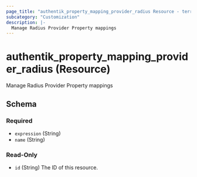 ```yaml
---
page_title: "authentik_property_mapping_provider_radius Resource - terraform-provider-authentik"
subcategory: "Customization"
description: |-
  Manage Radius Provider Property mappings
---
```


# authentik_property_mapping_provider_radius (Resource)

Manage Radius Provider Property mappings



<!-- schema generated by tfplugindocs -->
## Schema

### Required

- `expression` (String)
- `name` (String)

### Read-Only

- `id` (String) The ID of this resource.
